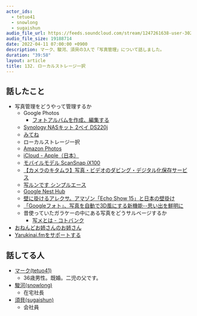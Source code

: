 ```yaml
---
actor_ids:
  - tetuo41
  - snowlong
  - sugaishun
audio_file_url: https://feeds.soundcloud.com/stream/1247261638-user-302747142-yarukinai-132-2022-04-11.mp3
audio_file_size: 19188714
date: 2022-04-11 07:00:00 +0900
description: マーク、駿河、須貝の3人で「写真管理」について話しました。
duration: "39:58"
layout: article
title: 132. ローカルストレージ一択
---
```


## 話したこと
- 写真管理をどうやって管理するか
  - Google Photos
    - [フォトアルバムを作成、編集する](https://support.google.com/photos/answer/6128849?hl=ja&co=GENIE.Platform%3DAndroid)
  - [Synology NASキット 2ベイ DS220j](https://www.amazon.co.jp/dp/B0855LMP81?th=1)
  - [みてね](https://mitene.us/)
  - ローカルストレージ一択
  - [Amazon Photos](https://www.amazon.co.jp/photos/)
  - [iCloud - Apple（日本）](https://www.apple.com/jp/icloud/)
  - [モバイルモデル ScanSnap iX100](https://scansnap.fujitsu.com/jp/product/ix100/)
  - [【カメラのキタムラ】写真・ビデオのダビング・デジタル化保存サービス](https://www.kitamura-print.com/data_conversion/)
  - [写ルンです シンプルエース](https://www.fujifilm.com/jp/ja/consumer/films/utsurundesu-simpleace)
  - [Google Nest Hub](https://store.google.com/jp/product/nest_hub_2nd_gen?hl=ja)
  - [壁に掛けるアレクサ。アマゾン「Echo Show 15」と日本の壁掛け](https://www.watch.impress.co.jp/docs/news/1400916.html)
  - [「Googleフォト」、写真を自動で3D風にする新機能--思い出を鮮明に](https://japan.cnet.com/article/35163922/)
  - 昔使っていたガラケーの中にある写真をどうサルベージするか
    - [写メとは - コトバンク](https://kotobank.jp/word/%E5%86%99%E3%83%A1-525743)
- [おねんどお姉さんのお姉さん](https://ameblo.jp/nendol/entry-12732797180.html)
- [Yarukinai.fmをサポートする](https://note.com/tetuo41/circle)

## 話してる人
- [マーク(tetuo41)](https://twitter.com/tetuo41)
  - 36歳男性。既婚。二児の父です。
- [駿河(snowlong)](https://twitter.com/_snowlong)
  - 在宅社長
- [須貝(sugaishun)](https://twitter.com/sugaishun)
  - 会社員
